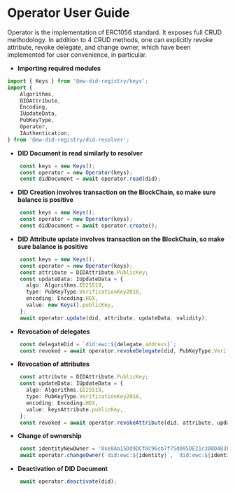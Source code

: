 # Operator User Guide

Operator is the implementation of ERC1056 standard. It exposes full CRUD methodology.
In addition to 4 CRUD methods, one can explicitly revoke attribute, revoke delegate,
and change owner, which have been implemented for user convenience, in particular.

* **Importing required modules**

``` typescript
import { Keys } from '@ew-did-registry/keys';
import { 
    Algorithms,
    DIDAttribute,
    Encoding,
    IUpdateData,
    PubKeyType,
    Operator,
    IAuthentication,
} from '@ew-did-registry/did-resolver';
```

* **DID Document is read similarly to resolver**

``` typescript
    const keys = new Keys();
    const operator = new Operator(keys);
    const didDocument = await operator.read(did);
```

* **DID Creation involves transaction on the BlockChain, so make sure balance is positive**

``` typescript
    const keys = new Keys();
    const operator = new Operator(keys);
    const didDocument = await operator.create();
```

* **DID Attribute update involves transaction on the BlockChain, so make sure balance is positive**

``` typescript
    const keys = new Keys();
    const operator = new Operator(keys);
    const attribute = DIDAttribute.PublicKey;
    const updateData: IUpdateData = {
      algo: Algorithms.ED25519,
      type: PubKeyType.VerificationKey2018,
      encoding: Encoding.HEX,
      value: new Keys().publicKey,
    };
    await operator.update(did, attribute, updateData, validity);
```

* **Revocation of delegates**

``` typescript
    const delegateDid = `did:ewc:${delegate.address}`;
    const revoked = await operator.revokeDelegate(did, PubKeyType.VerificationKey2018, delegateDid);
```

* **Revocation of attributes**

``` typescript
    const attribute = DIDAttribute.PublicKey;
    const updateData: IUpdateData = {
      algo: Algorithms.ED25519,
      type: PubKeyType.VerificationKey2018,
      encoding: Encoding.HEX,
      value: keysAttribute.publicKey,
    };
    const revoked = await operator.revokeAttribute(did, attribute, updateData);
```    

* **Change of ownership**

``` typescript
    const identityNewOwner = '0xe8Aa15Dd9DCf8C96cb7f75d095DE21c308D483F7';
    await operator.changeOwner(`did:ewc:${identity}`, `did:ewc:${identityNewOwner}`);
```     

* **Deactivation of DID Document**

``` typescript
    await operator.deactivate(did);
```